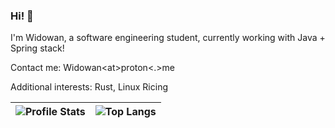 ### Hi! 👋
I'm Widowan, a software engineering student, currently working with Java + Spring stack!

Contact me: Widowan\<at\>proton<.>me

Additional interests: Rust, Linux Ricing

| ![Profile Stats](https://github-readme-stats.vercel.app/api?username=Widowan&count_private=true&layout=compact&theme=material-palenight&bg_color=30,282c3d,5f3463) | ![Top Langs](https://github-readme-stats.vercel.app/api/top-langs/?username=Widowan&count_private=true&hide=javascript,css,html&exclude_repo=stratum-proxy&theme=material-palenight&bg_color=30,282c3d,5f3463&layout=compact) |
|--------------------------------------------------------------------------------------------------------------------------------------------------------------------|-------------------------------------------------------------------------------------------------------------------------------------------------------------------------------------------------------------------------------|
